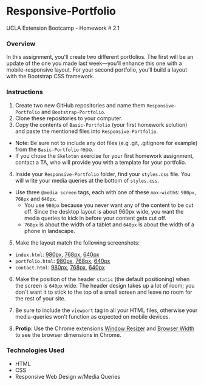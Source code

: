 # Responsive-Portfolio

UCLA Extension Bootcamp - Homework # 2.1

### Overview

In this assignment, you'll create two different portfolios. The first will be an update of the one you made last week&mdash;you'll enhance this one with a mobile-responsive layout. For your second portfolio, you’ll build a layout with the Bootstrap CSS framework.

### Instructions

1. Create two new GitHub repositories and name them `Responsive-Portfolio` and `Bootstrap-Portfolio`.
2. Clone these repositories to your computer.
3. Copy the contents of `Basic-Portfolio` (your first homework solution) and paste the mentioned files into `Responsive-Portfolio`.
  * Note: Be sure not to include any dot files (e.g .git, .gitignore for example) from the `Basic-Portfolio` repo.
  * If you chose the `Skeleton` exercise for your first homework assignment, contact a TA, who will provide you with a template for your portfolio.
4. Inside your `Responsive-Portfolio` folder, find your `styles.css` file. You will write your media queries at the bottom of `styles.css`.
  * Use three `@media screen` tags, each with one of these `max-width`s: `980px`, `768px` and `640px`.
    * You use `980px` because you never want any of the content to be cut off. Since the desktop layout is about 960px wide, you want the media queries to kick in before your content gets cut off.
    * `768px` is about the width of a tablet and `640px` is about the width of a phone in landscape.

5. Make the layout match the following screenshots:
  * `index.html`: [980px](Images/980-index.jpg), [768px](Images/768-index.jpg), [640px](Images/640-index.jpg)
  * `portfolio.html`: [980px](Images/980-portfolio.jpg), [768px](Images/768-portfolio.jpg), [640px](Images/640-portfolio.jpg)
  * `contact.html`: [980px](Images/980-contact.jpg), [768px](Images/768-contact.jpg), [640px](Images/640-contact.jpg)

6. Make the position of the header `static` (the default positioning) when the screen is `640px` wide. The header design takes up a lot of room; you don't want it to stick to the top of a small screen and leave no room for the rest of your site.

7. Be sure to include the `viewport` tag in all your HTML files, otherwise your media-queries won't function as expected on mobile devices.

8. **Protip**: Use the Chrome extensions [Window Resizer](https://chrome.google.com/webstore/detail/window-resizer/kkelicaakdanhinjdeammmilcgefonfh) and [Browser Width](https://chrome.google.com/webstore/detail/browser-width/mlnegepkjlccabakompdmbcmdieaideh) to see the browser dimensions in Chrome.

### Technologies Used

* HTML
* CSS
* Responsive Web Design w/Media Queries

